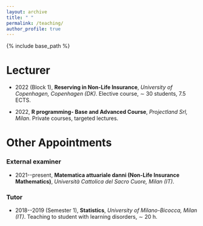 ```yaml
---
layout: archive
title: " "
permalink: /teaching/
author_profile: true
---
```


{% include base_path %}


# Lecturer


* 2022 (Block 1), **Reserving in Non-Life Insurance**, *University of Copenhagen, Copenhagen (DK)*. Elective course, $\sim$ 30 students, 7.5 ECTS.

* 2022, **R programming- Base and Advanced Course**, *Projectland Srl, Milan*. Private courses, targeted lectures.

# Other Appointments

### External examiner


* 2021--present,  **Matematica attuariale danni (Non-Life Insurance Mathematics)**, *Università Cattolica del Sacro Cuore, Milan (IT)*.

### Tutor

* 2018--2019 (Semester 1), **Statistics**, *University of Milano-Bicocca, Milan (IT)*. Teaching to student with learning disorders, $\sim$ 20 h.

